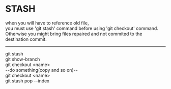STASH  
=========  
when you will have to reference old file,  
you must use 'git stash' command before using 'git checkout' command.
Otherwise you might bring files repaired and not commited to the destination commit.  
  
---------------------------------------------------------    
git stash  
git show-branch  
git checkout \<name>   
--do something(copy and so on)--  
git checkout \<name>  
git stash pop --index  
